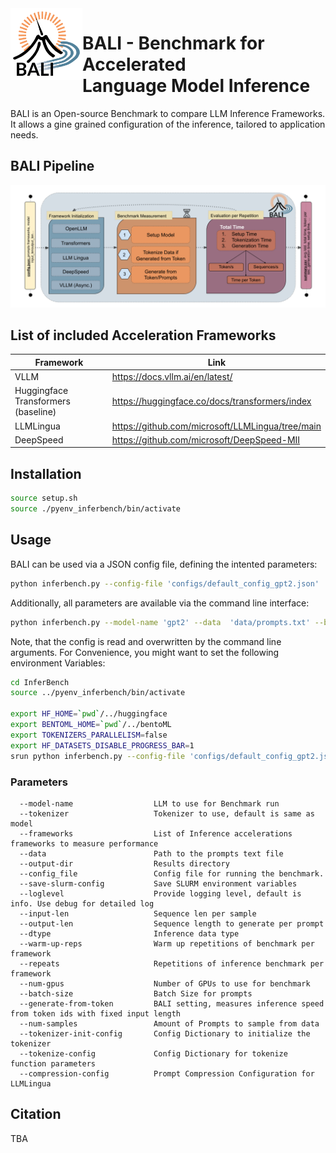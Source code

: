 <img src="grafics/BALI%20transparent.png" align="left" width="115"/> 

# BALI - Benchmark for Accelerated <br> Language Model Inference

BALI is an Open-source Benchmark to compare LLM Inference Frameworks.
It allows a gine grained configuration of the inference, tailored to application needs.

## BALI Pipeline
![Overview of BALI Pipeline](grafics/BALI%20pipeline_morefancy.png)

## List of included Acceleration Frameworks
|Framework|Link|
|----|----|
|VLLM|https://docs.vllm.ai/en/latest/|
|Huggingface Transformers (baseline)|https://huggingface.co/docs/transformers/index|
|LLMLingua|https://github.com/microsoft/LLMLingua/tree/main|
|DeepSpeed|https://github.com/microsoft/DeepSpeed-MII|



## Installation
```bash
source setup.sh
source ./pyenv_inferbench/bin/activate
```


## Usage
BALI can be used via a JSON config file, defining the intented parameters:
```bash
python inferbench.py --config-file 'configs/default_config_gpt2.json'
```
Additionally, all parameters are available via the command line interface:
```bash
python inferbench.py --model-name 'gpt2' --data  'data/prompts.txt' --batch-size 1 --input_len 100 --output-len 100 
```
Note, that the config is read and overwritten by the command line arguments.
For Convenience, you might want to set the following environment Variables:
```bash
cd InferBench
source ../pyenv_inferbench/bin/activate

export HF_HOME=`pwd`/../huggingface
export BENTOML_HOME=`pwd`/../bentoML
export TOKENIZERS_PARALLELISM=false
export HF_DATASETS_DISABLE_PROGRESS_BAR=1
srun python inferbench.py --config-file 'configs/default_config_gpt2.json' --save-slurm-config
```

### Parameters
```
  --model-name                  LLM to use for Benchmark run
  --tokenizer                   Tokenizer to use, default is same as model
  --frameworks                  List of Inference accelerations frameworks to measure performance
  --data                        Path to the prompts text file
  --output-dir                  Results directory
  --config_file                 Config file for running the benchmark.
  --save-slurm-config           Save SLURM environment variables
  --loglevel                    Provide logging level, default is info. Use debug for detailed log
  --input-len                   Sequence len per sample
  --output-len                  Sequence length to generate per prompt
  --dtype                       Inference data type
  --warm-up-reps                Warm up repetitions of benchmark per framework
  --repeats                     Repetitions of inference benchmark per framework
  --num-gpus                    Number of GPUs to use for benchmark
  --batch-size                  Batch Size for prompts
  --generate-from-token         BALI setting, measures inference speed from token ids with fixed input length
  --num-samples                 Amount of Prompts to sample from data
  --tokenizer-init-config       Config Dictionary to initialize the tokenizer
  --tokenize-config             Config Dictionary for tokenize function parameters
  --compression-config          Prompt Compression Configuration for LLMLingua
```

## Citation
TBA

